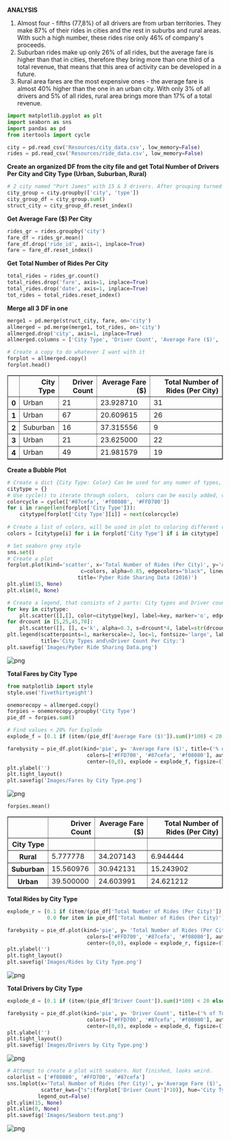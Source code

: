 
**ANALYSIS**

1. Almost four - fifths (77,8%) of all drivers are from urban territories. They make 87% of their rides in cities and the rest in suburbs and rural areas. With such a high number, these rides rise only 46% of company's proceeds.
2. Suburban rides make up only 26% of all rides, but the average fare is higher than that in cities, therefore they bring more than one third of a total revenue, that means that this area of activity can be developed in a future.
3. Rural area fares are the most expensive ones - the average fare is almost 40% higher than the one in an urban city. With only 3% of all drivers and 5% of all rides, rural area brings more than 17% of a total revenue.


```python
import matplotlib.pyplot as plt
import seaborn as sns
import pandas as pd
from itertools import cycle
```


```python
city = pd.read_csv('Resources/city_data.csv', low_memory=False)
rides = pd.read_csv('Resources/ride_data.csv', low_memory=False)
```

**Create an organized DF from the city file and get Total Number of Drivers Per City and
City Type (Urban, Suburban, Rural)**


```python
# 2 city named "Port James" with 15 & 3 drivers. After grouping turned into 1 city with 18 drivers.
city_group = city.groupby(['city', 'type'])
city_group_df = city_group.sum()
struct_city = city_group_df.reset_index()
```

**Get Average Fare ($) Per City**


```python
rides_gr = rides.groupby('city')
fare_df = rides_gr.mean()
fare_df.drop('ride_id', axis=1, inplace=True)
fare = fare_df.reset_index()
```

**Get Total Number of Rides Per City**


```python
total_rides = rides_gr.count()
total_rides.drop('fare', axis=1, inplace=True)
total_rides.drop('date', axis=1, inplace=True)
tot_rides = total_rides.reset_index()
```

**Merge all 3 DF in one**


```python
merge1 = pd.merge(struct_city, fare, on='city')
allmerged = pd.merge(merge1, tot_rides, on='city')
allmerged.drop('city', axis=1, inplace=True)
allmerged.columns = ['City Type', 'Driver Count', 'Average Fare ($)', 'Total Number of Rides (Per City)']
```


```python
# Create a copy to do whatever I want with it
forplot = allmerged.copy()
forplot.head()
```




<div>
<style scoped>
    .dataframe tbody tr th:only-of-type {
        vertical-align: middle;
    }

    .dataframe tbody tr th {
        vertical-align: top;
    }

    .dataframe thead th {
        text-align: right;
    }
</style>
<table border="1" class="dataframe">
  <thead>
    <tr style="text-align: right;">
      <th></th>
      <th>City Type</th>
      <th>Driver Count</th>
      <th>Average Fare ($)</th>
      <th>Total Number of Rides (Per City)</th>
    </tr>
  </thead>
  <tbody>
    <tr>
      <th>0</th>
      <td>Urban</td>
      <td>21</td>
      <td>23.928710</td>
      <td>31</td>
    </tr>
    <tr>
      <th>1</th>
      <td>Urban</td>
      <td>67</td>
      <td>20.609615</td>
      <td>26</td>
    </tr>
    <tr>
      <th>2</th>
      <td>Suburban</td>
      <td>16</td>
      <td>37.315556</td>
      <td>9</td>
    </tr>
    <tr>
      <th>3</th>
      <td>Urban</td>
      <td>21</td>
      <td>23.625000</td>
      <td>22</td>
    </tr>
    <tr>
      <th>4</th>
      <td>Urban</td>
      <td>49</td>
      <td>21.981579</td>
      <td>19</td>
    </tr>
  </tbody>
</table>
</div>



**Create a Bubble Plot**


```python
# Create a dict {City Type: Color} Can be used for any numer of types, just need to add new colors in colorcycle.
citytype = {}
# Use cycle() to iterate through colors,  colors can be easily added, changed and modified
colorcycle = cycle(['#87cefa', '#f08080', '#FFD700'])
for i in range(len(forplot['City Type'])):
    citytype[forplot['City Type'][i]] = next(colorcycle)
    
# Create a list of colors, will be used in plot to coloring different city types
colors = [citytype[i] for i in forplot['City Type'] if i in citytype]
```


```python
# Set seaborn grey style
sns.set()
# Create a plot
forplot.plot(kind='scatter', x='Total Number of Rides (Per City)', y='Average Fare ($)', s=forplot['Driver Count']*20,
                        c=colors, alpha=0.85, edgecolors="black", linewidth=0.9, figsize=(13,10),
                       title='Pyber Ride Sharing Data (2016)')
plt.ylim(15, None)
plt.xlim(0, None)

# Create a legend, that consists of 2 parts: City types and Driver count per city
for key in citytype:
    plt.scatter([],[], color=citytype[key], label=key, marker='o', edgecolor='white', linewidth=2)
for drcount in [5,25,45,70]:
    plt.scatter([], [], c='k', alpha=0.3, s=drcount*4, label=str(drcount) + ' drivers', edgecolor='black', linewidth=2)
plt.legend(scatterpoints=1, markerscale=2, loc=1, fontsize='large', labelspacing=1,
           title='City Types and\nDriver Count Per City:')
plt.savefig('Images/Pyber Ride Sharing Data.png')
```


![png](output_15_0.png)


**Total Fares by City Type**


```python
from matplotlib import style
style.use('fivethirtyeight')

onemorecopy = allmerged.copy()
forpies = onemorecopy.groupby('City Type')
pie_df = forpies.sum()

# Find values < 20% for Explode
explode_f = [0.1 if (item/(pie_df['Average Fare ($)']).sum()*100) < 20 else 0.0 for item in pie_df['Average Fare ($)']]

farebysity = pie_df.plot(kind='pie', y= 'Average Fare ($)', title=('% of Total Fares by City Type'),
                          colors=['#FFD700', '#87cefa', '#f08080'], autopct="%1.1f%%", shadow=True, startangle=360,
                          center=(0,0), explode = explode_f, figsize=(7,5), legend=False)
plt.ylabel('')
plt.tight_layout()
plt.savefig('Images/Fares by City Type.png')
```


![png](output_17_0.png)



```python
forpies.mean()
```




<div>
<style scoped>
    .dataframe tbody tr th:only-of-type {
        vertical-align: middle;
    }

    .dataframe tbody tr th {
        vertical-align: top;
    }

    .dataframe thead th {
        text-align: right;
    }
</style>
<table border="1" class="dataframe">
  <thead>
    <tr style="text-align: right;">
      <th></th>
      <th>Driver Count</th>
      <th>Average Fare ($)</th>
      <th>Total Number of Rides (Per City)</th>
    </tr>
    <tr>
      <th>City Type</th>
      <th></th>
      <th></th>
      <th></th>
    </tr>
  </thead>
  <tbody>
    <tr>
      <th>Rural</th>
      <td>5.777778</td>
      <td>34.207143</td>
      <td>6.944444</td>
    </tr>
    <tr>
      <th>Suburban</th>
      <td>15.560976</td>
      <td>30.942131</td>
      <td>15.243902</td>
    </tr>
    <tr>
      <th>Urban</th>
      <td>39.500000</td>
      <td>24.603991</td>
      <td>24.621212</td>
    </tr>
  </tbody>
</table>
</div>



**Total Rides by City Type**


```python
explode_r = [0.1 if (item/(pie_df['Total Number of Rides (Per City)']).sum()*100) < 20 else
             0.0 for item in pie_df['Total Number of Rides (Per City)']]

farebysity = pie_df.plot(kind='pie', y= 'Total Number of Rides (Per City)', title=('% of Total Rides by City Type'),
                          colors=['#FFD700', '#87cefa', '#f08080'], autopct="%1.1f%%", shadow=True, startangle=360,
                          center=(0,0), explode = explode_r, figsize=(7,5), legend=False)
plt.ylabel('')
plt.tight_layout()
plt.savefig('Images/Rides by City Type.png')
```


![png](output_20_0.png)


**Total Drivers by City Type**


```python
explode_d = [0.1 if (item/(pie_df['Driver Count']).sum()*100) < 20 else 0.0 for item in pie_df['Driver Count']]

farebysity = pie_df.plot(kind='pie', y= 'Driver Count', title=('% of Total Drivers by City Type'),
                          colors=['#FFD700', '#87cefa', '#f08080'], autopct="%1.1f%%", shadow=True, startangle=360,
                          center=(0,0), explode = explode_d, figsize=(7,5), legend=False)
plt.ylabel('')
plt.tight_layout()
plt.savefig('Images/Drivers by City Type.png')
```


![png](output_22_0.png)



```python
# Attempt to create a plot with seaborn. Not finished, looks weird.
colorlist = ['#f08080', '#FFD700', '#87cefa']
sns.lmplot(x='Total Number of Rides (Per City)', y='Average Fare ($)', data=forplot, fit_reg=False,
           scatter_kws={"s":(forplot['Driver Count']*10)}, hue='City Type', size = 10, palette = colorlist,
          legend_out=False)
plt.ylim(15, None)
plt.xlim(0, None)
plt.savefig('Images/Seaborn test.png')
```


![png](output_23_0.png)


